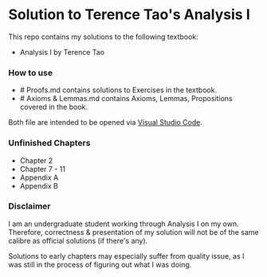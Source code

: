 # Solution to Terence Tao's Analysis I

This repo contains my solutions to the following textbook:

- Analysis I by Terence Tao

### How to use

- \# Proofs.md contains solutions to Exercises in the textbook.
- \# Axioms & Lemmas.md contains Axioms, Lemmas, Propositions covered in the book.

Both file are intended to be opened via [Visual Studio Code](https://code.visualstudio.com).

### Unfinished Chapters

- Chapter 2
- Chapter 7 - 11
- Appendix A
- Appendix B

### Disclaimer

I am an undergraduate student working through Analysis I on my own. Therefore, correctness & 
presentation of my solution will not be of the same calibre as official solutions (if there's any).

Solutions to early chapters may especially suffer from quality issue, as I was still in the process
of figuring out what I was doing.
